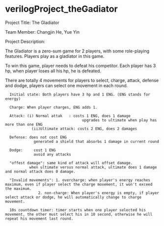 # verilogProject_theGadiator

Project Title:  The Gladiator

Team Member: Changjin He, Yue Yin

Project Description:

  The Gladiator is a zero-sum game for 2 players, with some role-playing features. Players play as a gladiator in this game. 

  To win this game, player needs to defeat his competitor. Each player has 3 hp, when player loses all his hp, he is defeated.

  There are totally 4 movements for players to select, charge, attack, defense and dodge, players can select one movement in each round.

	  Initial state: Both players have 3 hp and 1 ENG. (ENG stands for energy)
	
	  Charge: When player charges, ENG adds 1.
    
	  Attack: (i) Normal attak   : costs 1 ENG, does 1 damage
		  		                       upgrades to ultimate when play has more than one ENG
		        (ii)Ultimate attack: costs 2 ENG, does 2 damages
            
	  Defense: does not cost ENG
		         generated a shield that absorbs 1 damage in current round
             
	  Dodge:	 cost 1 ENG
		         avoid any attacks

	  "offest damage": same kind of attack will offset damage.
			   when ultimate versus normal attack, ultimate does 1 damage and normal attack does 0 damage.		
	
	  "Invalid movements": 1. overcharge: when player's energy reaches maximum, even if player select the charge movement, it won't exceed the maximum.
			       2. non-charge: When player's energy is empty, if player select attack or dodge, he will automatically change to charge movement.
 
	  10s countdown timer: timer starts when one player selected his movement, the other must select his in 10 second, otherwise he will repeat his movement last round.

